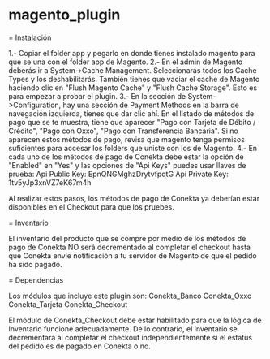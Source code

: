 magento_plugin
==============

= Instalación

1.- Copiar el folder app y pegarlo en donde tienes instalado magento para que se una con el folder app de Magento.
2.- En el admin de Magento deberás ir a System->Cache Management. Seleccionarás todos los Cache Types y los deshabilitarás. También tienes que vaciar el cache de Magento haciendo clic en "Flush Magento Cache" y "Flush Cache Storage". Esto es para empezar a probar el plugin.
3.- En la sección de System->Configuration, hay una sección de Payment Methods en la barra de navegación izquierda, tienes que dar clic ahí. En el listado de métodos de pago que se te muestra, tiene que aparecer "Pago con Tarjeta de Débito / Crédito", "Pago con Oxxo", "Pago con Transferencia Bancaria". Si no aparecen estos métodos de pago, revisa que magento tenga permisos suficientes para accesar los folders que uniste con los de Magento.
4.- En cada uno de los métodos de pago de Conekta debe estar la opción de "Enabled" en "Yes" y las opciones de "Api Keys" puedes usar llaves de prueba:
  Api Public Key: EpnQNGMghzDrytvfpqtG
  Api Private Key: 1tv5yJp3xnVZ7eK67m4h

Al realizar estos pasos, los métodos de pago de Conekta ya deberían estar disponibles en el Checkout para que los pruebes.

= Inventario

El inventario del producto que se compre por medio de los métodos de pago de Conekta NO será decrementado al completar el checkout hasta que Conekta envíe notificación a tu servidor de Magento de que el pedido ha sido pagado.

= Dependencias

Los módulos que incluye este plugin son:
  Conekta_Banco
  Conekta_Oxxo
  Conekta_Tarjeta
  Conekta_Checkout
  
El módulo de Conekta_Checkout debe estar habilitado para que la lógica de Inventario funcione adecuadamente. De lo contrario, el inventario se decrementará al completar el checkout independientemente si el estatus del pedido es de pagado en Conekta o no.
